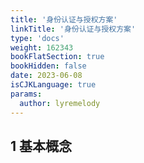 ```yaml
---
title: '身份认证与授权方案'
linkTitle: '身份认证与授权方案'
type: 'docs'
weight: 162343
bookFlatSection: true
bookHidden: false
date: 2023-06-08
isCJKLanguage: true
params:
  author: lyremelody
---
```


## 1 基本概念

